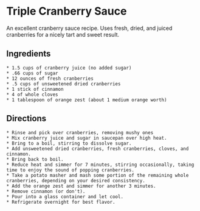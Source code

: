 # Triple Cranberry Sauce
An excellent cranberry sauce recipe. Uses fresh, dried, and juiced cranberries for a nicely tart and sweet result.

## Ingredients

    * 1.5 cups of cranberry juice (no added sugar)
    * .66 cups of sugar
    * 12 ounces of fresh cranberries
    * .5 cups of unsweetened dried cranberries
    * 1 stick of cinnamon
    * 4 of whole cloves
    * 1 tablespoon of orange zest (about 1 medium orange worth)

## Directions

    * Rinse and pick over cranberries, removing mushy ones
    * Mix cranberry juice and sugar in saucepan over high heat.
    * Bring to a boil, stirring to dissolve sugar.
    * Add unsweetened dried cranberries, fresh cranberries, cloves, and cinnamon.
    * Bring back to boil.
    * Reduce heat and simmer for 7 minutes, stirring occasionally, taking time to enjoy the sound of popping cranberries.
    * Take a potato masher and mash some portion of the remaining whole cranberries, depending on your desired consistency.
    * Add the orange zest and simmer for another 3 minutes.
    * Remove cinnamon (or don't).
    * Pour into a glass container and let cool.
    * Refrigerate overnight for best flavor.
